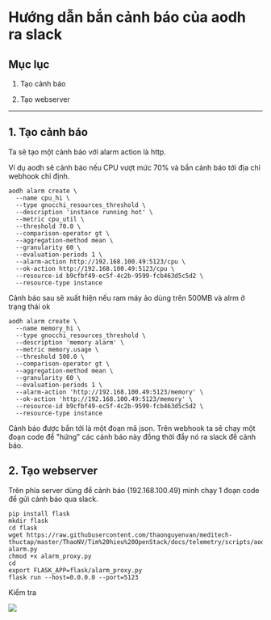 # Hướng dẫn bắn cảnh báo của aodh ra slack

## Mục lục

1. Tạo cảnh báo

2. Tạo webserver

------------------

## 1. Tạo cảnh báo

Ta sẽ tạo một cảnh báo với alarm action là http.

Ví dụ aodh sẽ cảnh báo nếu CPU vượt mức 70% và bắn cảnh báo tới địa chỉ webhook chỉ định.

```
aodh alarm create \
  --name cpu_hi \
  --type gnocchi_resources_threshold \
  --description 'instance running hot' \
  --metric cpu_util \
  --threshold 70.0 \
  --comparison-operator gt \
  --aggregation-method mean \
  --granularity 60 \
  --evaluation-periods 1 \
  --alarm-action http://192.168.100.49:5123/cpu \
  --ok-action http://192.168.100.49:5123/cpu \
  --resource-id b9cfbf49-ec5f-4c2b-9599-fcb463d5c5d2 \
  --resource-type instance
```

Cảnh báo sau sẽ xuất hiện nếu ram máy ảo dùng trên 500MB và alrm ở trạng thái ok

```
aodh alarm create \
  --name memory_hi \
  --type gnocchi_resources_threshold \
  --description 'memory alarm' \
  --metric memory.usage \
  --threshold 500.0 \
  --comparison-operator gt \
  --aggregation-method mean \
  --granularity 60 \
  --evaluation-periods 1 \
  --alarm-action 'http://192.168.100.49:5123/memory' \
  --ok-action 'http://192.168.100.49:5123/memory' \
  --resource-id b9cfbf49-ec5f-4c2b-9599-fcb463d5c5d2 \
  --resource-type instance
```

Cảnh báo được bắn tới là một đoạn mã json. Trên webhook ta sẽ chạy một đoạn code để "hứng" các cảnh báo này đồng thời đẩy nó ra slack để cảnh báo.

## 2. Tạo webserver

Trên phía server dùng để cảnh báo (192.168.100.49) mình chạy 1 đoạn code để gửi cảnh báo qua slack.

```
pip install flask
mkdir flask
cd flask
wget https://raw.githubusercontent.com/thaonguyenvan/meditech-thuctap/master/ThaoNV/Tim%20hieu%20OpenStack/docs/telemetry/scripts/aodh-alarm.py
chmod +x alarm_proxy.py
cd
export FLASK_APP=flask/alarm_proxy.py
flask run --host=0.0.0.0 --port=5123
```

Kiểm tra

<img src="https://i.imgur.com/MTrhzXm.png">
